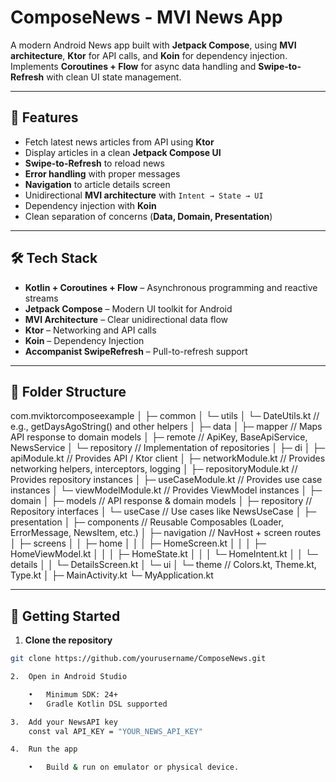 # ComposeNews - MVI News App

A modern Android News app built with **Jetpack Compose**, using **MVI architecture**, **Ktor** for API calls, and **Koin** for dependency injection.  
Implements **Coroutines + Flow** for async data handling and **Swipe-to-Refresh** with clean UI state management.

---

## 📱 Features
- Fetch latest news articles from API using **Ktor**
- Display articles in a clean **Jetpack Compose UI**
- **Swipe-to-Refresh** to reload news
- **Error handling** with proper messages
- **Navigation** to article details screen
- Unidirectional **MVI architecture** with `Intent → State → UI`
- Dependency injection with **Koin**
- Clean separation of concerns (**Data, Domain, Presentation**)

---

## 🛠 Tech Stack
- **Kotlin + Coroutines + Flow** – Asynchronous programming and reactive streams  
- **Jetpack Compose** – Modern UI toolkit for Android  
- **MVI Architecture** – Clear unidirectional data flow  
- **Ktor** – Networking and API calls  
- **Koin** – Dependency Injection  
- **Accompanist SwipeRefresh** – Pull-to-refresh support  

---

## 📂 Folder Structure
com.mviktorcomposeexample
│
├─ common
│   └─ utils
│       └─ DateUtils.kt        // e.g., getDaysAgoString() and other helpers
│
├─ data
│   ├─ mapper                  // Maps API response to domain models
│   ├─ remote                  // ApiKey, BaseApiService, NewsService
│   └─ repository              // Implementation of repositories
│
├─ di
│   ├─ apiModule.kt            // Provides API / Ktor client
│   ├─ networkModule.kt        // Provides networking helpers, interceptors, logging
│   ├─ repositoryModule.kt     // Provides repository instances
│   ├─ useCaseModule.kt        // Provides use case instances
│   └─ viewModelModule.kt      // Provides ViewModel instances
│
├─ domain
│   ├─ models                  // API response & domain models
│   ├─ repository              // Repository interfaces
│   └─ useCase                  // Use cases like NewsUseCase
│
├─ presentation
│   ├─ components               // Reusable Composables (Loader, ErrorMessage, NewsItem, etc.)
│   ├─ navigation               // NavHost + screen routes
│   ├─ screens
│   │   ├─ home
│   │   │   ├─ HomeScreen.kt
│   │   │   ├─ HomeViewModel.kt
│   │   │   ├─ HomeState.kt
│   │   │   └─ HomeIntent.kt
│   │   └─ details
│   │       └─ DetailsScreen.kt
│   └─ ui
│       └─ theme                // Colors.kt, Theme.kt, Type.kt
│
├─ MainActivity.kt
└─ MyApplication.kt

---

## 🚀 Getting Started

1. **Clone the repository**
```bash
git clone https://github.com/yourusername/ComposeNews.git

2.	Open in Android Studio

	•	Minimum SDK: 24+
	•	Gradle Kotlin DSL supported

3.	Add your NewsAPI key
    const val API_KEY = "YOUR_NEWS_API_KEY"

4.	Run the app

	•	Build & run on emulator or physical device.

